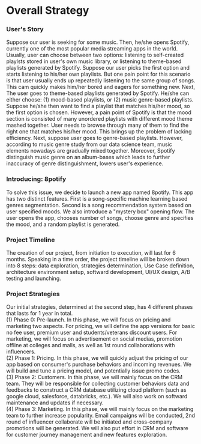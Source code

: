 # Overall Strategy

### User's Story
   Suppose our user is seeking for some music. Then, he/she opens Spotify, currently one of the most popular media streaming apps in the world. Usually, user can choose between two options: listening to self-created playlsts stored in user's own music library, or listening to theme-based playlists generated by Spotify. Suppose our user picks the first option and starts listening to his/her own playlists. But one pain point for this scenario is that user usually ends up repeatedly listening to the same group of songs. This cam quickly makes him/her bored and eagers for something new. 
   Next, The user goes to theme-based playlists generated by Spotify. He/she can either choose: (1) mood-based playlists, or (2) music genre-based playlists. Suppose he/she then want to find a playlist that matches his/her mood, so the first option is chosen. However, a pain point of Spotify is that the mood section is consisted of many unordered playlists with different mood theme mashed together. User needs to browse through many of them to find the right one that matches his/her mood. This brings up the problem of lacking efficiency. Next, suppose user goes to genre-based playlists. However, according to music genre study from our data science team, music elements nowadays are gradually mixed together. Moreover, Spotify distinguish music genre on an album-bases which leads to further inaccuracy of genre distinguishment, lowers user's experience.
    
### Introducing: 8potify
   To solve this issue, we decide to launch a new app named 8potify. This app has two distinct features. First is a song-specific machine learning based genres segmentation. Second is a song recommendation system based on user specified moods. We also introduce a "mystery box" opening flow. The user opens the app, chooses number of songs, choose genre and specifies the mood, and a random playlist is generated. 

### Project Timeline
   The creation of our project, from initiation to execution, will last for 6 months. Speaking in a time order, the project timeline will be broken down into 8 steps: data exploration, strategies determination, Use Case definition, architecture environment setup, softward development, UI/UX design, A/B testing and launching.
    
### Project Strategies
   Our initial strategies, determined at the second step, has 4 different phases that lasts for 1 year in total. <br>
    (1) Phase 0: Pre-launch. In this phase, we will focus on pricing and marketing two aspects. For pricing, we will define the app versions for basic no fee user, premium user and students/veterans discount users. For marketing, we will focus on advertisement on social medias, promotion offline at colleges and malls, as well as 1st round collaborations with influencers.<br>
    (2) Phase 1: Pricing. In this phase, we will quickly adjust the pricing of our app based on consumer's purchase behaviors and incoming revenues. We will build and tune a pricing model, and potentially issue promo codes.<br>
    (3) Phase 2: Customers. In this phase, we will mainly focus on the CRM team. They will be responsible for collecting customer behaviors data and feedbacks to construct a CRM database utilizing cloud platform (such as google cloud, salesforce, databricks, etc.). We will also work on softward maintenance and updates if necessary.<br>
    (4) Phase 3: Marketing. In this phase, we will mainly focus on the marketing team to further increase popularity. Email campaigns will be conducted, 2nd round of influencer collaborate will be initiated and cross-company promotions will be generated. We will also put effort in CRM and software for customer journey management and new features exploration.
